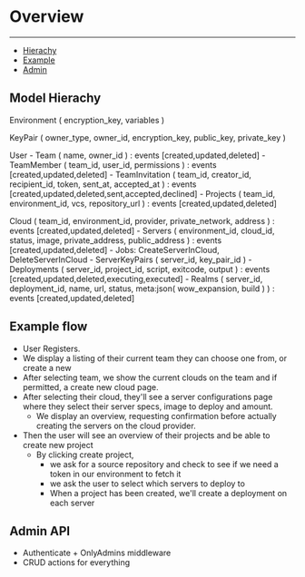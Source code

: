 # Overview

---

- [Hierachy](#hierachy)
- [Example](#example)
- [Admin](#admin)

<a name="hierachy"></a>
## Model Hierachy

[//]: # "Encrypted Environment Variables that'll get pushed to the servers ~/.profile or registry:HKEY_LOCAL_MACHINE\System\CurrentControlSet\Control\Session Manager\Environment incase of windows."
Environment ( encryption_key, variables )

[//]: # "SSH Keys"
[//]: # "KeyPairs can be owned by both a team and individual user(s). This allows for deploying multiple keys to a single server at once."
KeyPair ( owner_type, owner_id, encryption_key, public_key, private_key )

[//]: # "Team is like an Organization, that 'owns' a set of clouds -> servers -> projects"
[//]: # "Deployments represent pushing code from the project repository to one or multiple servers"
[//]: # "Being the owner of the team owning a cloud is synonymous with being an admin within the scope of the team; bypassing all permissions by default."
[//]: # "A project encapsulates the source origin and methods of aquiring for deployment(s)."
User
    - Team ( name, owner_id ) : events [created,updated,deleted]
        - TeamMember ( team_id, user_id, permissions ) : events [created,updated,deleted]
        - TeamInvitation ( team_id, creator_id, recipient_id, token, sent_at, accepted_at ) : events [created,updated,deleted,sent,accepted,declined]
        - Projects ( team_id, environment_id, vcs, repository_url ) : events [created,updated,deleted] 

[//]: # "Cloud aka. Server provider. Eg. DigitalOcean"
[//]: # "Servers aka. Droplets in DigitalOcean"
Cloud ( team_id, environment_id, provider, private_network, address ) : events [created,updated,deleted]
    - Servers ( environment_id, cloud_id, status, image, private_address, public_address ) : events [created,updated,deleted]
        - Jobs: CreateServerInCloud, DeleteServerInCloud
        - ServerKeyPairs ( server_id, key_pair_id )
        - Deployments ( server_id, project_id, script, exitcode, output ) : events [created,updated,deleted,executing,executed]
            - Realms ( server_id, deployment_id, name, url, status, meta:json( wow_expansion, build ) ) : events [created,updated,deleted]

<a name="example"></a>

## Example flow

- User Registers.
- We display a listing of their current team they can choose one from, or create a new
- After selecting team, we show the current clouds on the team and if permitted, a create new cloud page.
- After selecting their cloud, they'll see a server configurations page where they select their server specs, image to deploy and amount.
    - We display an overview, requesting confirmation before actually creating the servers on the cloud provider.
- Then the user will see an overview of their projects and be able to create new project
    - By clicking create project, 
        - we ask for a source repository and check to see if we need a token in our environment to fetch it
        - we ask the user to select which servers to deploy to
        - When a project has been created, we'll create a deployment on each server

<a name="admin"></a>

## Admin API

- Authenticate + OnlyAdmins middleware
- CRUD actions for everything
